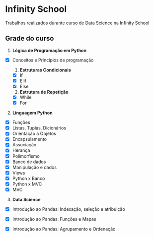 # Infinity School
Trabalhos realizados durante curso de Data Science na Infinity School

## Grade do curso 

1. **Lógica de Programação em Python**
- [x] Conceitos e Princípios de programação

   1. **Estruturas Condicionais**
  - [x] If
  - [x] Elif
  - [x] Else

   2. **Estrutura de Repetição**
  - [x] While
  - [x] For

2. **Linguagem Python**
- [x] Funções
- [x] Listas, Tuplas, Dicionários
- [x] Orientação a Objetos
- [x] Encapsulamento
- [x] Associação
- [x] Herança
- [x] Polimorfismo
- [x] Banco de dados
- [x] Manipulação e dados
- [x] Views
- [x] Python x Banco
- [x] Python x MVC
- [x] MVC

3. **Data Science**
- [x] Introdução ao Pandas: Indexação, seleção e atribuição
- [x] Introdução ao Pandas: Funções e Mapas 
- [x] Introdução ao Pandas: Agrupamento e Ordenação 
                                                                                                                                                                                                                                                 